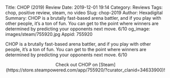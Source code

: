 Title: CHOP (2019) Review
Date: 2019-12-01 19:14
Category: Reviews
Tags: chop, positive review, steam, no video
Slug: chop-2019
Author: Hexadigital
Summary: CHOP is a brutally fast-based arena battler, and if you play with other people, it’s a ton of fun. You can get to the point where winners are determined by predicting your opponents next move. 6/10
og_image: images/steam/755920.jpg
Appid: 755920

CHOP is a brutally fast-based arena battler, and if you play with other people, it’s a ton of fun. You can get to the point where winners are determined by predicting your opponents next move. 6/10

<center>Check out CHOP on [Steam](https://store.steampowered.com/app/755920/?curator_clanid=34633900)!</center>
